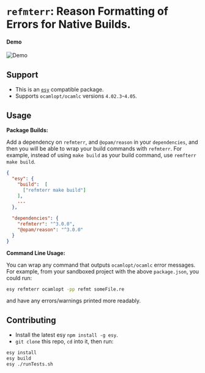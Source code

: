 # `refmterr`: Reason Formatting of Errors for Native Builds.

#### Demo
![Demo](https://raw.githubusercontent.com/esy-ocaml/BetterErrors/master/demo.png)


## Support

- This is an [`esy`](https://github.com/esy-ocaml/esy) compatible package.
- Supports `ocamlopt/ocamlc` versions `4.02.3`-`4.05`.

## Usage

**Package Builds:**

Add a dependency on `refmterr`, and `@opam/reason` in your `dependencies`, and
then you will be able to wrap your build commands with `refmterr`. For example,
instead of using `make build` as your build command, use `remfterr make build`.

```json
{
  "esy": {
    "build":  [
      ["refmterr make build"]
    ],
    ...
  },

  "dependencies": {
    "refmterr": "^3.0.0",
    "@opam/reason": "^3.0.0"
  }
}
```

**Command Line Usage:**

You can wrap any command that outputs `ocamlopt/ocamlc` error messages.  For
example, from your sandboxed project with the above `package.json`, you could
run:

```sh
esy refmterr ocamlopt -pp refmt someFile.re
```

and have any errors/warnings printed more readably.

## Contributing

- Install the latest esy `npm install -g esy`.
- `git clone` this repo, `cd` into it, then run:
```sh
esy install
esy build
esy ./runTests.sh
```
